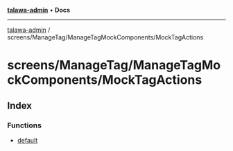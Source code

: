 [**talawa-admin**](../../../../README.md) • **Docs**

***

[talawa-admin](../../../../modules.md) / screens/ManageTag/ManageTagMockComponents/MockTagActions

# screens/ManageTag/ManageTagMockComponents/MockTagActions

## Index

### Functions

- [default](functions/default.md)
